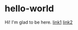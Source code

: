 # hello-world
Hi! I'm glad to be here.
[link1](http://webiks.com)
[link2](javascript:alert('hey!'))
